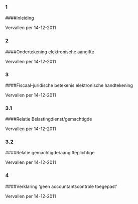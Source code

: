 <meta http-equiv='Content-Type' content='text/html; charset=utf-8' />

### 1  

####Inleiding

Vervallen per 14-12-2011 

### 2  

####Ondertekening elektronische aangifte

Vervallen per 14-12-2011 

### 3  

####Fiscaal-juridische betekenis elektronische handtekening

Vervallen per 14-12-2011 

### 3.1  

####Relatie Belastingdienst/gemachtigde

Vervallen per 14-12-2011 

### 3.2  

####Relatie gemachtigde/aangifteplichtige

Vervallen per 14-12-2011 

### 4  

####Verklaring ‘geen accountantscontrole toegepast’

Vervallen per 14-12-2011 

